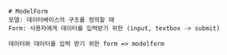     # ModelForm
    모델: 데이터베이스의 구조를 정의할 때
    Form: 사용자에게 데이터를 입력받기 위한 (input, textbox -> submit)

    데이터와 데이터를 입력 받기 위한 form => modelform